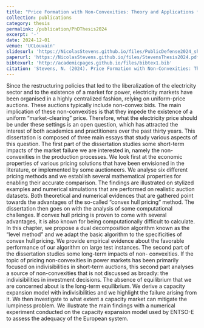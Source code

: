 ```yaml
---
title: "Price Formation with Non-Convexities: Theory and Applications for the Electricity Market"
collection: publications
category: thesis
permalink: /publication/PhDThesis2024
excerpt: '-'
date: 2024-12-01
venue: 'UCLouvain'
slidesurl: 'https://NicolasStevens.github.io/files/PublicDefense2024_short.pdf'
paperurl: 'https://NicolasStevens.github.io/files/StevensThesis2024.pdf'
bibtexurl: 'http://academicpages.github.io/files/bibtex1.bib'
citation: 'Stevens, N. (2024). Price Formation with Non-Convexities: Theory and Applications for the Electricity Market (Doctoral dissertation, UCLouvain).'
---
```

Since the restructuring policies that led to the liberalization of the electricity sector
and to the existence of a market for power, electricity markets have been organised
in a highly centralized fashion, relying on uniform-price auctions. These auctions
typically include non-convex bids. The main implication of these non-convexities
is that they impede the existence of a uniform “market-clearing” price. Therefore,
what the electricity price should be under these settings is an open question, which
has attracted the interest of both academics and practitioners over the past thirty
years. This dissertation is composed of three main essays that study various aspects
of this question.
The first part of the dissertation studies some short-term impacts of the market
failure we are interested in, namely the non-convexities in the production processes.
We look first at the economic properties of various pricing solutions that have
been envisioned in the literature, or implemented by some auctioneers. We analyse
six different pricing methods and we establish several mathematical properties
for enabling their accurate comparison. The findings are illustrated on stylized
examples and numerical simulations that are performed on realistic auction datasets.
Both theoretical and numerical evidences that are gathered point towards the
advantages of the so-called “convex hull pricing” method. The dissertation then
goes on with the analysis of some computational challenges. If convex hull pricing is
proven to come with several advantages, it is also known for being computationally
difficult to calculate. In this chapter, we propose a dual decomposition algorithm
known as the “level method” and we adapt the basic algorithm to the specificities of
convex hull pricing. We provide empirical evidence about the favorable performance
of our algorithm on large test instances.
The second part of the dissertation studies some long-term impacts of non-
convexities. If the topic of pricing non-convexities in power markets has been
primarily focused on indivisibilities in short-term auctions, this second part analyses
a source of non-convexities that is not discussed as broadly: the indivisibilities in
investment decisions. The absence of equilibrium that we are concerned about is the
long-term equilibrium. We derive a capacity expansion model with indivisibilities
and we highlight the failure arising from it. We then investigate to what extent
a capacity market can mitigate the lumpiness problem. We illustrate the main
findings with a numerical experiment conducted on the capacity expansion model
used by ENTSO-E to assess the adequacy of the European system.

